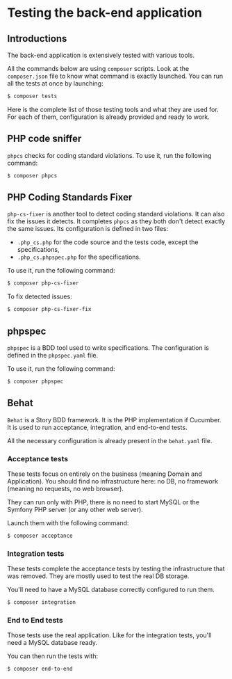 # Testing the back-end application

## Introductions

The back-end application is extensively tested with various tools.

All the commands below are using `composer` scripts.
Look at the `composer.json` file to know what command is exactly launched.
You can run all the tests at once by launching:

```bash
$ composer tests
```

Here is the complete list of those testing tools and what they are used for.
For each of them, configuration is already provided and ready to work.
 
## PHP code sniffer

`phpcs` checks for coding standard violations. To use it, run the following command:
```bash
$ composer phpcs
```

## PHP Coding Standards Fixer

`php-cs-fixer` is another tool to detect coding standard violations. It can also fix the issues it detects.
It completes `phpcs` as they both don't detect exactly the same issues.
Its configuration is defined in two files:
- `.php_cs.php` for the code source and the tests code, except the specifications,
- `.php_cs.phpspec.php` for the specifications.

To use it, run the following command:
```bash
$ composer php-cs-fixer
```

To fix detected issues:
```bash
$ composer php-cs-fixer-fix
```
## phpspec

`phpspec` is a BDD tool used to write specifications. The configuration is defined in the `phpspec.yaml` file.

To use it, run the following command:
```bash
$ composer phpspec
```

## Behat

`Behat` is a Story BDD framework. It is the PHP implementation if Cucumber.
It is used to run acceptance, integration, and end-to-end tests.

All the necessary configuration is already present in the `behat.yaml` file.

### Acceptance tests

These tests focus on entirely on the business (meaning Domain and Application).
You should find no infrastructure here: no DB, no framework (meaning no requests, no web browser).

They can run only with PHP, there is no need to start MySQL or the Symfony PHP server (or any other web server).

Launch them with the following command:
```bash
$ composer acceptance
```

### Integration tests

These tests complete the acceptance tests by testing the infrastructure that was removed.
They are mostly used to test the real DB storage.

You'll need to have a MySQL database correctly configured to run them.
```bash
$ composer integration
```

### End to End tests

Those tests use the real application. Like for the integration tests, you'll need a MySQL database ready.

You can then run the tests with:
```bash
$ composer end-to-end
```
